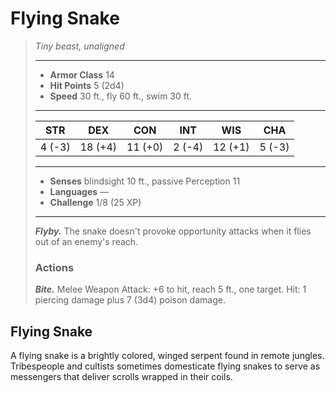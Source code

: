 # Flying Snake
>*Tiny beast, unaligned*
>___
>- **Armor Class** 14
>- **Hit Points** 5 (2d4)
>- **Speed** 30 ft., fly 60 ft., swim 30 ft.
>___
>|STR|DEX|CON|INT|WIS|CHA|
>|:---:|:---:|:---:|:---:|:---:|:---:|
>|4 (-3)|18 (+4)|11 (+0)|2 (-4)|12 (+1)|5 (-3)|
>___
>- **Senses** blindsight 10 ft., passive Perception 11
>- **Languages** —
>- **Challenge** 1/8 (25 XP)
>___
>***Flyby.*** The snake doesn't provoke opportunity attacks when it flies out of an enemy's reach.  
>
>### Actions
>***Bite.*** Melee Weapon Attack: +6 to hit, reach 5 ft., one target. Hit: 1 piercing damage plus 7 (3d4) poison damage.
## Flying Snake
A flying snake is a brightly colored, winged serpent found in remote jungles. Tribespeople and cultists sometimes domesticate flying snakes to serve as messengers that deliver scrolls wrapped in their coils.